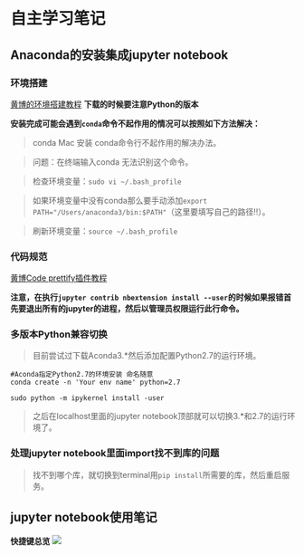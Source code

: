 # 自主学习笔记

## **Anaconda的安装集成jupyter notebook**

### 环境搭建
[黄博的环境搭建教程](https://zhuanlan.zhihu.com/p/59027692)  **下载的时候要注意Python的版本**

**安装完成可能会遇到```conda```命令不起作用的情况可以按照如下方法解决：**
> conda Mac 安装 conda命令行不起作用的解决办法。

>问题：在终端输入conda 无法识别这个命令。

>检查环境变量：```sudo vi ~/.bash_profile```

>如果环境变量中没有conda那么要手动添加```export PATH="/Users/anaconda3/bin:$PATH"```（这里要填写自己的路径!!）。

>刷新环境变量：```source ~/.bash_profile```

### 代码规范
[黄博Code prettify插件教程](https://zhuanlan.zhihu.com/p/59763076)

**注意，在执行```jupyter contrib nbextension install --user```的时候如果报错首先要退出所有的jupyter的进程，然后以管理员权限运行此行命令。**

### 多版本Python兼容切换

> 目前尝试过下载Aconda3.*然后添加配置Python2.7的运行环境。
```shell
#Aconda指定Python2.7的环境安装 命名随意
conda create -n 'Your env name' python=2.7
```
```shell
sudo python -m ipykernel install -user
```
> 之后在localhost里面的jupyter notebook顶部就可以切换3.*和2.7的运行环境了。

### 处理jupyter notebook里面import找不到库的问题
>找不到哪个库，就切换到terminal用```pip install```所需要的库，然后重启服务。


## **jupyter notebook使用笔记**

**快捷键总览**
![](https://pic2.zhimg.com/80/v2-111934f9949bc31eb8864c6ed4c60c05_hd.jpg)

